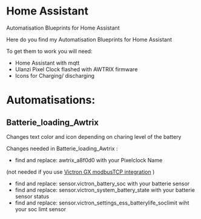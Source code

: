 # Home Assistant
Automatisation Blueprints for Home Assistant 

Here do you find my Automatisation Blueprints for Home Assistant

To get them to work you will need:
- Home Assistant with mqtt
- Ulanzi Pixel Clock flashed with AWTRIX firmware
- Icons for Charging/ discharging

# Automatisations:

## Batterie_loading_Awtrix

Changes text color and icon depending on charing level of the battery

Changes needed in Batterie_loading_Awtrix : 

- find and replace: awtrix_a8f0d0 with your Pixelclock Name

(not needed if you use [Victron GX modbusTCP integration](https://github.com/sfstar/hass-victron#victron-gx-modbustcp-integration) )

- find and replace: sensor.victron_battery_soc with your batterie sensor
- find and replace: sensor.victron_system_battery_state with your batterie sensor status
- find and replace: sensor.victron_settings_ess_batterylife_soclimit wiht your soc limt sensor

